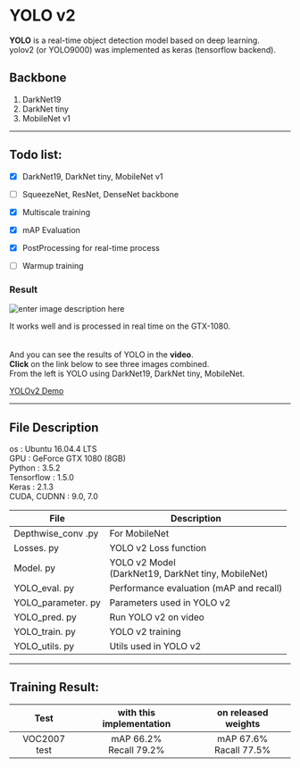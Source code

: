 # YOLO v2

**YOLO** is a real-time object detection model based on deep learning. <br>
yolov2 (or YOLO9000) was implemented as keras (tensorflow backend).


## Backbone
1. DarkNet19
2. DarkNet tiny
3. MobileNet v1
- - -

## Todo list:
- [x] DarkNet19, DarkNet tiny, MobileNet v1
- [ ] SqueezeNet, ResNet, DenseNet backbone
- [x] Multiscale training
- [x] mAP Evaluation
- [x] PostProcessing for real-time process
- [ ] Warmup training




### Result
![enter image description here](https://github.com/qjadud1994/YOLOv2-keras/blob/master/result/yolo%20test.jpg)

It works well and is processed in real time on the GTX-1080.
<br><br><br>
And you can see the results of YOLO in the **video**.<br>
**Click** on the link below to see three images combined. <br>
From the left is YOLO using DarkNet19, DarkNet tiny, MobileNet. <br>

[YOLOv2 Demo](https://youtu.be/s3KO7YEkniQ)

- - -

## File Description

os : Ubuntu 16.04.4 LTS <br>
GPU : GeForce GTX 1080 (8GB) <br>
Python : 3.5.2 <br>
Tensorflow : 1.5.0 <br>
Keras : 2.1.3 <br>
CUDA, CUDNN : 9.0, 7.0 <br>

|       File         |Description                                                   |
|----------------|--------------------------------------------------|
|Depthwise_conv .py  |  For MobileNet            |
|Losses. py |  YOLO v2 Loss function            |
|Model. py | YOLO v2 Model <br> (DarkNet19, DarkNet tiny, MobileNet) |
|YOLO_eval. py | Performance evaluation (mAP and recall)  |
|YOLO_parameter. py | Parameters used in YOLO v2 |
|YOLO_pred. py | Run YOLO v2 on video  |
|YOLO_train. py | YOLO v2 training |
|YOLO_utils. py | Utils used in YOLO v2|

- - -

## Training Result:

| Test  | with this implementation | on released weights |
|:---------------:|:-------------:|:-------------:|
| VOC2007 test    | mAP 66.2% <br> Recall 79.2%|    mAP 67.6% <br> Racall 77.5% |
